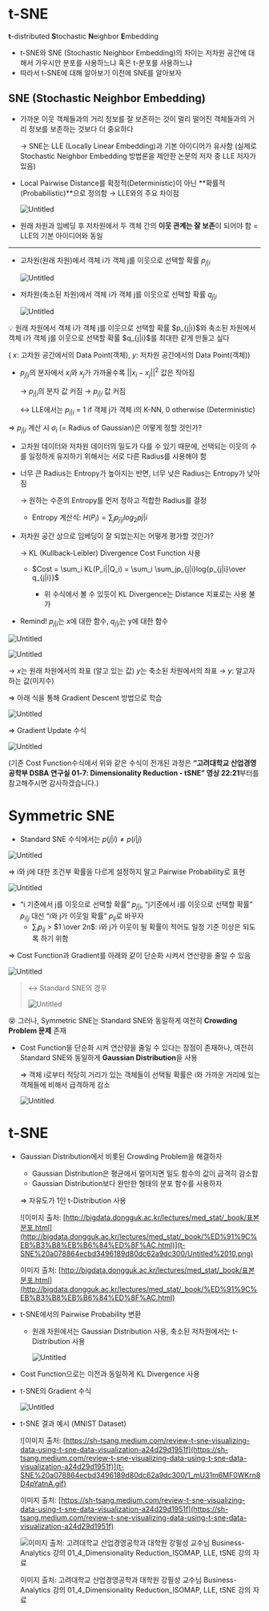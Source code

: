 # t-SNE

**t**-distributed **S**tochastic **N**eighbor **E**mbedding

- t-SNE와 SNE (Stochastic Neighbor Embedding)의 차이는 저차원 공간에 대해서 가우시안 분포를 사용하느냐 혹은 t-분포를 사용하느냐
- 따라서 t-SNE에 대해 알아보기 이전에 SNE를 알아보자

## SNE (Stochastic Neighbor Embedding)

- 가까운 이웃 객체들과의 거리 정보를 잘 보존하는 것이 멀리 떨어진 객체들과의 거리 정보를 보존하는 것보다 더 중요하다
    
    → SNE는 LLE (Locally Linear Embedding)과 기본 아이디어가 유사함 
        (실제로 Stochastic Neighbor Embedding 방법론을 제안한 논문의 저자 중 LLE 저자가 있음)
    
- Local Pairwise Distance를 확정적(Deterministic)이 아닌 **확률적(Probabilistic)**으로 정의함
→ LLE와의 주요 차이점
    
    ![Untitled](t-SNE%20a078864ecbd3496189d80dc62a9dc300/Untitled.png)
    
- 원래 차원과 임베딩 후 저차원에서 두 객체 간의 **이웃 관계는 잘 보존**이 되어야 함
= LLE의 기본 아이디어와 동일

---

- 고차원(원래 차원)에서 객체 i가 객체 j를 이웃으로 선택할 확률 $p_{j|i}$
    
    ![Untitled](t-SNE%20a078864ecbd3496189d80dc62a9dc300/Untitled%201.png)
    

- 저차원(축소된 차원)에서 객체 i가 객체 j를 이웃으로 선택할 확률 $q_{j|i}$
    
    ![Untitled](t-SNE%20a078864ecbd3496189d80dc62a9dc300/Untitled%202.png)
    

<aside>
💡 원래 차원에서 객체 i가 객체 j를 이웃으로 선택할 확률 $p_{j|i}$와 축소된 차원에서 객체 i가 객체 j를 이웃으로 선택할 확률 $q_{j|i}$를 최대한 같게 만들고 싶다

</aside>

( ${x}$: 고차원 공간에서의 Data Point(객체), ${y}$: 저차원 공간에서의 Data Point(객체))

- $p_{j|i}$의 분자에서 ${x}_i$와 ${x}_j$가 가까울수록 $||{x}_i - {x}_j||^2$ 값은 작아짐
    
    → $p_{j|i}$의 분자 값 커짐 → $p_{j|i}$ 값 커짐
    
    ↔ LLE에서는 $p_{j|i}$ = 1 if 객체 j가 객체 i의 K-NN, 0 otherwise (Deterministic)
    

⇒ $p_{j|i}$ 계산 시 $\sigma_i$ (= Radius of Gaussian)은 어떻게 정할 것인가?

- 고차원 데이터와 저차원 데이터의 밀도가 다를 수 있기 때문에, 선택되는 이웃의 수를 일정하게 유지하기 위해서는 서로 다른 Radius를 사용해야 함
- 너무 큰 Radius는 Entropy가 높아지는 반면, 너무 낮은 Radius는 Entropy가 낮아짐
    
    → 원하는 수준의 Entropy를 먼저 정하고 적합한 Radius를 결정
    
    - Entropy 계산식: $H(P_i) = \sum_jp_{j|i}log_2p{j|i}$

- 저차원 공간 상으로 임베딩이 잘 되었는지는 어떻게 평가할 것인가?
    
    → KL (Kullback-Leibler) Divergence Cost Function 사용
    
    </aside>
    
    - $Cost = \sum_i KL(P_i||Q_i) = \sum_i \sum_jp_{j|i}log{p_{j|i}\over q_{j|i}}$
        
        + 위 수식에서 볼 수 있듯이 KL Divergence는 Distance 지표로는 사용 불가
        

- Remind! $p_{j|i}$는 x에 대한 함수, $q_{j|i}$는 y에 대한 함수

![Untitled](t-SNE%20a078864ecbd3496189d80dc62a9dc300/Untitled%201.png)

![Untitled](t-SNE%20a078864ecbd3496189d80dc62a9dc300/Untitled%202.png)

→ ${x}$는 원래 차원에서의 좌표 (알고 있는 값)  ${y}$는 축소된 차원에서의 좌표
→ ${y}$: 알고자 하는 값(미지수)

⇒ 아래 식을 통해 Gradient Descent 방법으로 학습

![Untitled](t-SNE%20a078864ecbd3496189d80dc62a9dc300/Untitled%203.png)

⇒ Gradient Update 수식

![Untitled](t-SNE%20a078864ecbd3496189d80dc62a9dc300/Untitled%204.png)

(기존 Cost Function수식에서 위와 같은 수식이 전개된 과정은 **“고려대학교 산업경영공학부 DSBA 연구실 01-7: Dimensionality Reduction - tSNE” 영상 22:21**부터를 참고해주시면 감사하겠습니다.)

# Symmetric SNE

- Standard SNE 수식에서는 $p(j|i) \neq p(i|j)$

![Untitled](t-SNE%20a078864ecbd3496189d80dc62a9dc300/Untitled%205.png)

⇒ i와 j에 대한 조건부 확률을 다르게 설정하지 말고 Pairwise Probability로 표현

![Untitled](t-SNE%20a078864ecbd3496189d80dc62a9dc300/Untitled%206.png)

- “i 기준에서 j를 이웃으로 선택할 확률” $p_{j|i}$, “j기준에서 i를 이웃으로 선택할 확률” $p_{i|j}$ 대신 “i와 j가 이웃일 확률” $p_{ij}$로 바꾸자
    - $\sum_ip_{ij}$ > $1 \over 2n$: i와 j가 이웃이 될 확률이 적어도 일정 기준 이상은 되도록 하기 위함

⇒ Cost Function과 Gradient를 아래와 같이 단순화 시켜서 연산량을 줄일 수 있음

![Untitled](t-SNE%20a078864ecbd3496189d80dc62a9dc300/Untitled%207.png)

> ↔ Standard SNE의 경우
> 
> 
> ![Untitled](t-SNE%20a078864ecbd3496189d80dc62a9dc300/Untitled%208.png)
> 

😵 그러나, Symmetric SNE는 Standard SNE와 동일하게 여전히 **Crowding Problem 문제** 존재

- Cost Function을 단순화 시켜 연산량을 줄일 수 있다는 장점이 존재하나, 여전히 Standard SNE와 동일하게 **Gaussian Distribution**을 사용
    
    ⇒ 객체 i로부터 적당히 거리가 있는 객체들이 선택될 확률은 i와 가까운 거리에 있는 객체들에 비해서 급격하게 감소
    
    ![Untitled](t-SNE%20a078864ecbd3496189d80dc62a9dc300/Untitled%209.png)
    

# t-SNE

- Gaussian Distribution에서 비롯된 Crowding Problem을 해결하자
    - Gaussian Distribution은 평균에서 멀어지면 밀도 함수의 값이 급격히 감소함
    - Gaussian Distribution보다 완만한 형태의 분포 함수를 사용하자
    
    ⇒ 자유도가 1인 t-Distribution 사용
    
    ![이미지 출처: [http://bigdata.dongguk.ac.kr/lectures/med_stat/_book/표본분포.html](http://bigdata.dongguk.ac.kr/lectures/med_stat/_book/%ED%91%9C%EB%B3%B8%EB%B6%84%ED%8F%AC.html)](t-SNE%20a078864ecbd3496189d80dc62a9dc300/Untitled%2010.png)
    
    이미지 출처: [http://bigdata.dongguk.ac.kr/lectures/med_stat/_book/표본분포.html](http://bigdata.dongguk.ac.kr/lectures/med_stat/_book/%ED%91%9C%EB%B3%B8%EB%B6%84%ED%8F%AC.html)
    

- t-SNE에서의 Pairwise Probability 변환
    - 원래 차원에서는 Gaussian Distribution 사용, 축소된 저차원에서는 t-Distribution 사용
        
        ![Untitled](t-SNE%20a078864ecbd3496189d80dc62a9dc300/Untitled%2011.png)
        
- Cost Function으로는 이전과 동일하게 KL Divergence 사용
- t-SNE의 Gradient 수식
    
    ![Untitled](t-SNE%20a078864ecbd3496189d80dc62a9dc300/Untitled%2012.png)
    
- t-SNE 결과 예시 (MNIST Dataset)
    
    ![이미지 출처: [https://sh-tsang.medium.com/review-t-sne-visualizing-data-using-t-sne-data-visualization-a24d29d1951f](https://sh-tsang.medium.com/review-t-sne-visualizing-data-using-t-sne-data-visualization-a24d29d1951f)](t-SNE%20a078864ecbd3496189d80dc62a9dc300/1_mU31m6MF0WKrn8D4pYatnA.gif)
    
    이미지 출처: [https://sh-tsang.medium.com/review-t-sne-visualizing-data-using-t-sne-data-visualization-a24d29d1951f](https://sh-tsang.medium.com/review-t-sne-visualizing-data-using-t-sne-data-visualization-a24d29d1951f)
    
    ![이미지 출처: 고려대학교 산업경영공학과 대학원 강필성 교수님 Business-Analytics 강의 01_4_Dimensionality Reduction_ISOMAP, LLE, tSNE 강의 자료](t-SNE%20a078864ecbd3496189d80dc62a9dc300/Untitled%2013.png)
    
    이미지 출처: 고려대학교 산업경영공학과 대학원 강필성 교수님 Business-Analytics 강의 01_4_Dimensionality Reduction_ISOMAP, LLE, tSNE 강의 자료
